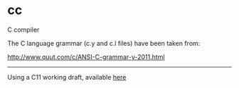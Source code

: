 # cc
C compiler

The C language grammar (c.y and c.l files) have been taken from:

http://www.quut.com/c/ANSI-C-grammar-y-2011.html

---

Using a C11 working draft, available [here](http://www.open-std.org/JTC1/SC22/WG14/www/docs/n1570.pdf)